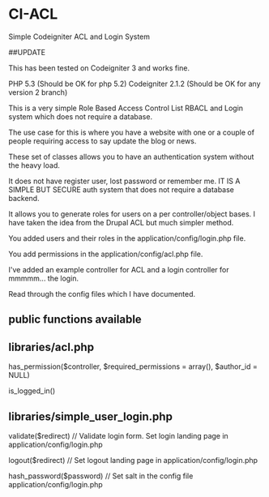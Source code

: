 CI-ACL
======

Simple Codeigniter ACL and Login System

##UPDATE

This has been tested on Codeigniter 3 and works fine.

PHP 5.3 (Should be OK for php 5.2)
Codeigniter 2.1.2 (Should be OK for any version 2 branch)

This is a very simple Role Based Access Control List RBACL and Login system which does not require
a database.

The use case for this is where you have a website with one or a couple of people requiring access to say update
the blog or news.

These set of classes allows you to have an authentication system without the heavy load.

It does not have register user, lost password or remember me. IT IS A SIMPLE BUT SECURE auth system that does not require
a database backend.

It allows you to generate roles for users on a per controller/object bases.
I have taken the idea from the Drupal ACL but much simpler method.

You added users and their roles in the application/config/login.php file.

You add permissions in the application/config/acl.php file.

I've added an example controller for ACL and a login controller for mmmmm... the login.

Read through the config files which I have documented.

## public functions available ##

libraries/acl.php
-----------------
has_permission($controller, $required_permissions = array(), $author_id = NULL)

is_logged_in()

libraries/simple_user_login.php
-------------------------------
validate($redirect) // Validate login form. Set login landing page in application/config/login.php

logout($redirect) // Set logout landing page in application/config/login.php

hash_password($password) // Set salt in the config file application/config/login.php
